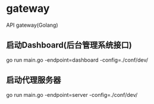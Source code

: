 # gateway
API gateway(Golang)

## 启动Dashboard(后台管理系统接口)
go run main.go -endpoint=dashboard -config=./conf/dev/

## 启动代理服务器
go run main.go -endpoint=server -config=./conf/dev/

